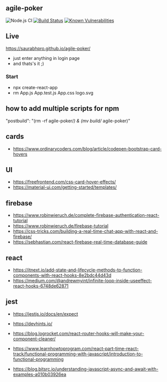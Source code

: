 ## agile-poker

![Node.js CI](https://github.com/saurabhpro/agile-poker/workflows/Node.js%20CI/badge.svg?branch=master)
[![Build Status](https://travis-ci.com/saurabhpro/agile-poker.svg?branch=master)](https://travis-ci.com/saurabhpro/agile-poker)
[![Known Vulnerabilities](https://support.snyk.io/hc/article_attachments/360007063717/uuid-cb438aa4-226e-2109-f901-c59ca233732e-en.png)](https://app.snyk.io/org/saurabhpro/project/28b5af13-51c7-4df7-bf20-f6d12359fabe)<!--
[![Known Vulnerabilities](https://snyk.io/test/github/saurabhpro/agile-poker/badge.svg)](https://snyk.io/test/github/saurabhpro/agile-poker)
-->


## Live
https://saurabhpro.github.io/agile-poker/
- just enter anything in login page
- and thats's it ;)


### Start

- npx create-react-app <app-name>
- rm App.js App.test.js App.css logo.svg

## how to add multiple scripts for npm

"postbuild": "(rm -rf agile-poker/_) & (mv build/_ agile-poker)"

## cards
- https://www.ordinarycoders.com/blog/article/codepen-bootstrap-card-hovers

## UI
- https://freefrontend.com/css-card-hover-effects/
- https://material-ui.com/getting-started/templates/

## firebase
- https://www.robinwieruch.de/complete-firebase-authentication-react-tutorial
- https://www.robinwieruch.de/firebase-tutorial
- https://css-tricks.com/building-a-real-time-chat-app-with-react-and-firebase/
- https://sebhastian.com/react-firebase-real-time-database-guide

## react
- https://itnext.io/add-state-and-lifecycle-methods-to-function-components-with-react-hooks-8e2bdc44d43d
- https://medium.com/@andrewmyint/infinite-loop-inside-useeffect-react-hooks-6748de62871

## jest
- https://jestjs.io/docs/en/expect

- https://devhints.io/
- https://blog.logrocket.com/react-router-hooks-will-make-your-component-cleaner/
- https://www.learnhowtoprogram.com/react-part-time-react-track/functional-programming-with-javascript/introduction-to-functional-programming
- https://blog.bitsrc.io/understanding-javascript-async-and-await-with-examples-a010b03926ea
